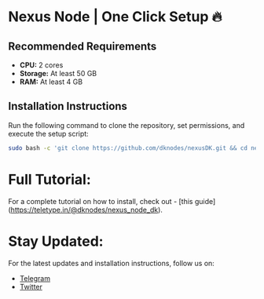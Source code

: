 # Nexus Node | One Click Setup 🔥

## **Recommended Requirements**

- **CPU:** 2 cores
- **Storage:** At least 50 GB
- **RAM:** At least 4 GB

## **Installation Instructions**

Run the following command to clone the repository, set permissions, and execute the setup script:

```bash
sudo bash -c 'git clone https://github.com/dknodes/nexusDK.git && cd nexusDK && chmod ugo+x nexusDK.sh && ./nexusDK.sh'```
```

# Full Tutorial:

For a complete tutorial on how to install, check out - [this guide] (https://teletype.in/@dknodes/nexus_node_dk).

# Stay Updated:

For the latest updates and installation instructions, follow us on:
- [Telegram](https://t.me/dknodes)
- [Twitter](https://twitter.com/dknodes)
